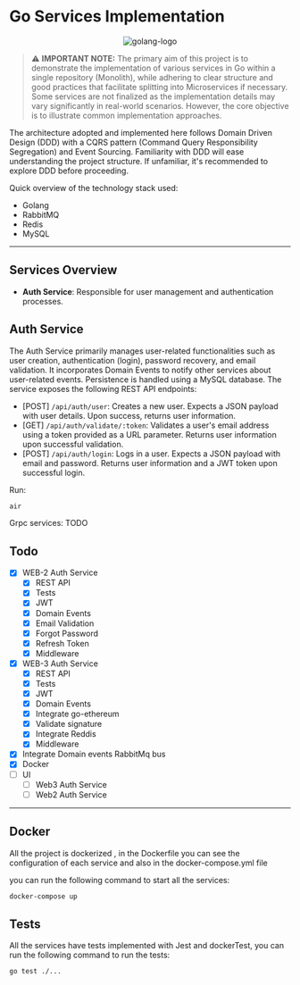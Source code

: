 # Go Services Implementation

<p align="center">
    <img src="https://external-preview.redd.it/creating-a-more-sustainable-model-for-oapi-codegen-in-the-v0-grxYBfrB_TY75WBP_OwdunQQkWeXgRpOCdwti_qRaGA.jpg?auto=webp&s=ee0a2ee35e1b55a3f70f7d0d3a57b07fd527720b" align="center" alt="golang-logo">
</p>

> ⚠️ **IMPORTANT NOTE:**
> The primary aim of this project is to demonstrate the implementation of various services in Go within a single repository (Monolith), while adhering to clear structure and good practices that facilitate splitting into Microservices if necessary. Some services are not finalized as the implementation details may vary significantly in real-world scenarios. However, the core objective is to illustrate common implementation approaches.

The architecture adopted and implemented here follows Domain Driven Design (DDD) with a CQRS pattern (Command Query Responsibility Segregation) and Event Sourcing. Familiarity with DDD will ease understanding the project structure. If unfamiliar, it's recommended to explore DDD before proceeding.

Quick overview of the technology stack used:

- Golang
- RabbitMQ
- Redis
- MySQL

***

## Services Overview

- **Auth Service**: Responsible for user management and authentication processes.

## Auth Service

The Auth Service primarily manages user-related functionalities such as user creation, authentication (login), password recovery, and email validation. It incorporates Domain Events to notify other services about user-related events. Persistence is handled using a MySQL database. The service exposes the following REST API endpoints:

- [POST] `/api/auth/user`: Creates a new user. Expects a JSON payload with user details. Upon success, returns user information.
- [GET] `/api/auth/validate/:token`: Validates a user's email address using a token provided as a URL parameter. Returns user information upon successful validation.
- [POST] `/api/auth/login`: Logs in a user. Expects a JSON payload with email and password. Returns user information and a JWT token upon successful login.

Run:
```bash
air
```
Grpc services:
 TODO

## Todo

- [x] WEB-2 Auth Service
    - [x] REST API
    - [x] Tests
    - [x] JWT
    - [x] Domain Events
    - [x] Email Validation 
    - [x] Forgot Password
    - [x] Refresh Token
    - [x] Middleware
- [x] WEB-3 Auth Service
    - [x] REST API
    - [x] Tests
    - [x] JWT
    - [x] Domain Events
    - [x] Integrate go-ethereum
    - [x] Validate signature
    - [x] Integrate Reddis
    - [x] Middleware
- [x] Integrate Domain events RabbitMq bus
- [x] Docker
- [ ] UI
    - [ ] Web3 Auth Service
    - [ ] Web2 Auth Service
***

## Docker
All the project is dockerized , in the Dockerfile you can see the configuration of each service and also in the docker-compose.yml file

you can run the following command to start all the services:
```bash
docker-compose up
```

## Tests
All the services have tests implemented with Jest and dockerTest, you can run the following command to run the tests:
```bash
go test ./...
```
